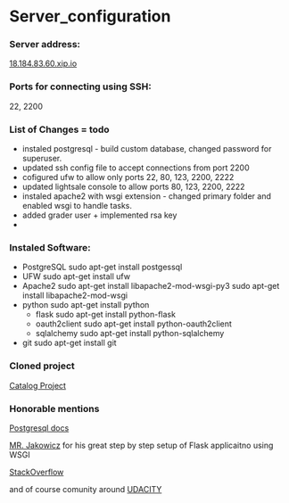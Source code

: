 # Server_configuration

### Server address: 
[18.184.83.60.xip.io](18.184.83.60.xip.io)

### Ports for connecting using SSH: 
22, 2200

### List of Changes = todo 
  - instaled postgresql - build custom database, changed password for superuser.
  - updated ssh config file to accept connections from port 2200 
  - cofigured ufw to allow only ports 22, 80, 123, 2200, 2222 
  - updated lightsale console to allow ports 80, 123, 2200, 2222
  - instaled apache2 with wsgi extension - changed primary folder and enabled wsgi to handle tasks. 
  - added grader user + implemented rsa key
  - 
 
 ### Instaled Software:
  - PostgreSQL sudo apt-get install postgessql
  - UFW sudo apt-get install ufw
  - Apache2 sudo apt-get install libapache2-mod-wsgi-py3 sudo apt-get install libapache2-mod-wsgi
  - python sudo apt-get install python
    - flask sudo apt-get install python-flask
    - oauth2client sudo apt-get install python-oauth2client
    - sqlalchemy sudo apt-get install python-sqlalchemy
  - git sudo apt-get install git
  
 ### Cloned project 
  [Catalog Project](https://github.com/caranuial/catalog_project)
 
 ### Honorable mentions
  [Postgresql docs](https://www.postgresql.org/docs)
  
  [MR. Jakowicz](https://www.jakowicz.com/flask-apache-wsgi/) for his great step by step setup of Flask applicaitno using WSGI
  
  [StackOverflow](https://stackoverflow.com/)
  
  and of course comunity around [UDACITY](https://udacity.com/)
